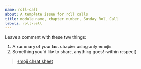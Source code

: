 ```yaml
---
name: roll-call
about: A template issue for roll calls
title: module name, chapter number, Sunday Roll Call
labels: roll-call
---
```


<!--
  make this issue easy to find:

  - label: `chapter-x`
  - milestone: the current module
-->

Leave a comment with these two things:

1. A summary of your last chapter using only emojis
2. Something you'd like to share, anything goes! (within respect)

> [emoji cheat sheet](https://github.com/ikatyang/emoji-cheat-sheet)
